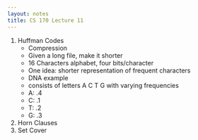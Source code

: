 ```yaml
---
layout: notes
title: CS 170 Lecture 11
---
```


1. Huffman Codes
    * Compression
    * Given a long file, make it shorter
    * 16 Characters alphabet, four bits/character
    * One idea: shorter representation of frequent characters
    * DNA example
    * consists of letters A C T G with varying frequencies
    * A: .4
    * C: .1
    * T: .2
    * G: .3
1. Horn Clauses
1. Set Cover

